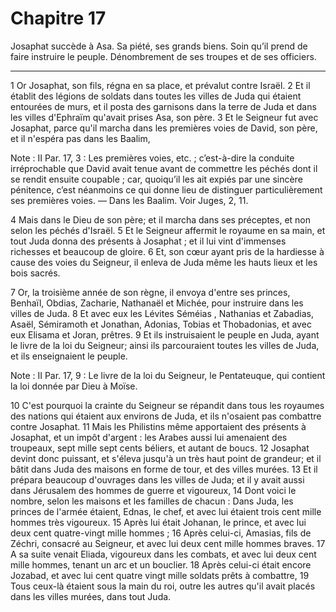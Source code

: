 # Chapitre 17

Josaphat succède à Asa.
Sa piété, ses grands biens.
Soin qu’il prend de faire instruire le peuple.
Dénombrement de ses troupes et de ses officiers.

***

1 Or Josaphat, son fils, régna en sa place, et prévalut contre Israël. 2 Et il établit des légions de soldats dans toutes les villes de Juda qui étaient entourées de murs, et il posta des garnisons dans la terre de Juda et dans les villes d'Ephraïm qu'avait prises Asa, son père. 3 Et le Seigneur fut avec Josaphat, parce qu'il marcha dans les premières voies de David, son père, et il n'espéra pas dans les Baalim,

<span class="bible-note">Note : </span> II Par. 17, 3 : Les premières voies, etc. ; c’est-à-dire la conduite irréprochable que David avait tenue avant de commettre les péchés dont il se rendit ensuite coupable ; car, quoiqu’il les ait expiés par une sincère pénitence, c’est néanmoins ce qui donne lieu de distinguer particulièrement ses premières voies. ― Dans les Baalim. Voir Juges, 2, 11.

4 Mais dans le Dieu de son père; et il marcha dans ses préceptes, et non selon les péchés d'Israël. 5 Et le Seigneur affermit le royaume en sa main, et tout Juda donna des présents à Josaphat ; et il lui vint d'immenses richesses et beaucoup de gloire. 6 Et, son cœur ayant pris de la hardiesse à cause des voies du Seigneur, il enleva de Juda même les hauts lieux et les bois sacrés.


7 Or, la troisième année de son règne, il envoya d'entre ses princes, Benhaïl, Obdias, Zacharie, Nathanaël et Michée, pour instruire dans les villes de Juda. 8 Et avec eux les Lévites Séméias , Nathanias et Zabadias, Asaël, Sémiramoth et Jonathan, Adonias, Tobias et Thobadonias, et avec eux Elisama et Joran, prêtres. 9 Et ils instruisaient le peuple en Juda, ayant le livre de la loi du Seigneur; ainsi ils parcouraient toutes les villes de Juda, et ils enseignaient le peuple.

<span class="bible-note">Note : </span> II Par. 17, 9 : Le livre de la loi du Seigneur, le Pentateuque, qui contient la loi donnée par Dieu à Moïse.


10 C'est pourquoi la crainte du Seigneur se répandit dans tous les royaumes des nations qui étaient aux environs de Juda, et ils n'osaient pas combattre contre Josaphat. 11 Mais les Philistins même apportaient des présents à Josaphat, et un impôt d'argent : les Arabes aussi lui amenaient des troupeaux, sept mille sept cents béliers, et autant de boucs. 12 Josaphat devint donc puissant, et s'éleva jusqu'à un très haut point de grandeur; et il bâtit dans Juda des maisons en forme de tour, et des villes murées. 13 Et il prépara beaucoup d'ouvrages dans les villes de Juda; et il y avait aussi dans Jérusalem des hommes de guerre et vigoureux, 14 Dont voici le nombre, selon les maisons et les familles de chacun : Dans Juda, les princes de l'armée étaient, Ednas, le chef, et avec lui étaient trois cent mille hommes très vigoureux. 15 Après lui était Johanan, le prince, et avec lui deux cent quatre-vingt mille hommes ; 16 Après celui-ci, Amasias, fils de Zéchri, consacré au Seigneur, et avec lui deux cent mille hommes
braves. 17 A sa suite venait Eliada, vigoureux dans les combats, et avec lui deux cent mille hommes, tenant un arc et un bouclier. 18 Après celui-ci était encore Jozabad, et avec lui cent quatre vingt mille soldats prêts à combattre, 19 Tous ceux-là étaient sous la main du roi, outre les autres qu'il avait placés dans les villes murées, dans tout Juda.

